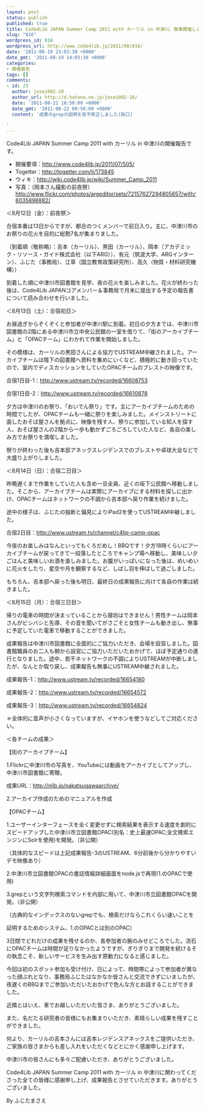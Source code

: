 ```yaml
---
layout: post
status: publish
published: true
title: Code4Lib JAPAN Summer Camp 2011 with カーリル in 中津川、無事開催しました。
slug: "816"
wordpress_id: 816
wordpress_url: http://www.code4lib.jp/2011/08/816/
date: '2011-08-19 23:03:30 +0000'
date_gmt: '2011-08-19 14:03:30 +0000'
categories:
- 開催報告
tags: []
comments:
- id: 23
  author: josei002-10
  author_url: http://d.hatena.ne.jp/josei002-10/
  date: '2011-08-22 18:50:09 +0000'
  date_gmt: '2011-08-22 09:50:09 +0000'
  content: '成果のgrepの説明を若干修正しました(阪口)

'
---
```

<div class="section">
<p>Code4Lib JAPAN Summer Camp 2011 with カーリル in 中津川の開催報告です。</p>
<ul>
<li>開催要項：<a href="http://www.code4lib.jp/2011/07/505/" target="_blank">http://www.code4lib.jp/2011/07/505/</a></li>
<li>Togetter：<a href="http://togetter.com/li/173845" target="_blank">http://togetter.com/li/173845</a></li>
<li>ウィキ：<a href="http://wiki.code4lib.jp/wiki/Summer_Camp_2011" target="_blank">http://wiki.code4lib.jp/wiki/Summer_Camp_2011</a></li>
<li>写真：（岡本さん撮影の前夜祭）<a href="http://www.flickr.com/photos/argeditor/sets/72157627294805657/with/6035898882/" target="_blank">http://www.flickr.com/photos/argeditor/sets/72157627294805657/with/6035898882/</a></li>
</ul>
<p>＜8月12日（金）：前夜祭＞</p>
<p>合宿本番は13日からですが、都合のつくメンバーで前日入り。主に、中津川市のお祭りの花火を目的に総勢7名が集まりました。</p>
<p>（到着順（敬称略）：吉本（カーリル）、黒田（カーリル）、岡本（アカデミック・リソース・ガイド株式会社（以下ARG））、有元（筑波大学、ARGインターン）、ふじた（事務局）、江草（国立教育政策研究所）、高久（物質・材料研究機構））</p>
<p>到着した順に中津川市図書館を見学、夜の花火を楽しみました。花火が終わった後は、Code4Lib JAPANコアメンバー＆事務局で月末に提出する予定の報告書について読み合わせを行いました。</p>
<p>＜8月13日（土）：合宿初日＞</p>
<p>お昼過ぎからぞくぞくと参加者が中津川駅に到着。初日の夕方までは、中津川市図書館の2階にある中津川市立中央公民館の一室を借りて、「街のアーカイブチーム」と「OPACチーム」にわかれて作業を開始しました。</p>
<p>その模様は、カーリルの黒田さんによる協力でUSTREAM中継されました。アーカイブチームは階下の図書館へ資料を集めにいくなど、積極的に動き回っていたので、室内でディスカッションをしていたOPACチームのブレストの映像です。</p>
<p>合宿1日目-1：<a href="http://www.ustream.tv/recorded/16608753" target="_blank">http://www.ustream.tv/recorded/16608753</a></p>
<p>合宿1日目-2：<a href="http://www.ustream.tv/recorded/16610878" target="_blank">http://www.ustream.tv/recorded/16610878</a></p>
<p>夕方は中津川のお祭り、「おいでん祭り」です。主にアーカイブチームのための時間でしたが、OPACチームも一緒に祭りを楽しみました。メインストリートに面したおそば屋さんを拠点に、映像を残す人、祭りに参加している知人を探す人、おそば屋さんの2階から一歩も動かずごろごろしていた人など、各自の楽しみ方でお祭りを満喫しました。</p>
<p>祭りが終わった後も吉本邸アネックスレジデンスでのブレストや卓球大会などで大盛り上がりしました。</p>
<p>＜8月14日（日）：合宿二日目＞</p>
<p>昨晩遅くまで作業をしていた人も含め一旦全員、近くの坂下公民館へ移動しました。そこから、アーカイブチームは実際にアーカイブにする材料を探しに出かけ、OPACチームはネットワークの不調から吉本邸へ戻り作業を続けました。</p>
<p>途中の様子は、ふじたの独断と偏見によりiPad2を使ってUSTREAM中継しました。</p>
<p>合宿2日目：<a href="http://www.ustream.tv/channel/c4ljp-camp-opac" target="_blank">http://www.ustream.tv/channel/c4ljp-camp-opac</a></p>
<p>今夜のお楽しみはなんといってもくろだめし！BBQです！夕方18時くらいにアーカイブチームが戻ってきて一段落したところでキャンプ場へ移動し、美味しい夕ごはんと美味しいお酒を楽しみました。お腹がいっぱいになった後は、めいめいに花火をしたり、星空や月を観察するなど、しばし羽を伸ばして過ごしました。</p>
<p>もちろん、吉本邸へ戻った後も明日、最終日の成果報告に向けて各自の作業は続きました。</p>
<p>＜8月15日（月）：合宿三日目＞</p>
<p>帰りの電車の時間が決まっていることから寝坊はできません！男性チームは岡本さんがビシバシと先導、その音を聞いてがさごそと女性チームも動き出し、無事に予定していた電車で移動することができました。</p>
<p>成果報告は中津川市図書館に全面的にご協力いただき、会場を設営しました。図書館職員のお二人も朝から設営にご協力いただいたおかげで、ほぼ予定通りの進行となりました。途中、若干ネットワークの不調によりUSTREAMが中断しましたが、なんとか取り戻し、成果報告も無事にUSTREAM中継されました。</p>
<p>成果報告-1：<a href="http://www.ustream.tv/recorded/16654180" target="_blank">http://www.ustream.tv/recorded/16654180</a></p>
<p>成果報告-2：<a href="http://www.ustream.tv/recorded/16654572" target="_blank">http://www.ustream.tv/recorded/16654572</a></p>
<p>成果報告-3：<a href="http://www.ustream.tv/recorded/16654824" target="_blank">http://www.ustream.tv/recorded/16654824</a></p>
<p>＊全体的に音声が小さくなっていますが、イヤホンを使うなどしてご対応ください。</p>
<p>＜各チームの成果＞</p>
<p>【街のアーカイブチーム】</p>
<p>1.Flickrに中津川市の写真を、YouTubeには動画をアーカイブとしてアップし、中津川市図書館に寄贈。</p>
<p>成果URL：<a href="http://nlib.jp/nakatsugawaarchive/" target="_blank">http://nlib.jp/nakatsugawaarchive/</a></p>
<p>2.アーカイブ作成のためのマニュアルを作成</p>
<p>【OPACチーム】</p>
<p>1.ユーザーインターフェースを全く変更せずに検索結果を表示する速度を劇的にスピードアップした中津川市立図書館OPAC(別名：史上最速OPAC;全文検索エンジンにSolrを使用)を開発。（非公開）</p>
<p>（具体的なスピードは上記成果報告-3のUSTREAM、6分前後から分かりやすいデモ映像あり）</p>
<p>2.中津川市立図書館OPACの書誌情報詳細画面をnode.jsで再現(1.のOPACで使用)</p>
<p>3.grepという文字列検索コマンドを内部に用いて、中津川市立図書館OPACを開発。（非公開）</p>
<p>（古典的なインデックスのないgrepでも、検索だけならこれくらい速いことを</p>
<p>証明するためのシステム、1.のOPACとは別のOPAC）</p>
<p> 3日間でどれだけの成果を残せるのか、各参加者の腕のみせどころでした。流石にOPACチームは時間が足りなかったようですが、ぎりぎりまで開発を続けるその執念こそ、新しいサービスを生み出す原動力になると感じました。</p>
<p>今回は初のスポット参加も受け付け、日によって、時間帯によって参加者が異なった顔ぶれとなり、事務局ふじたはなかなか皆さんと交流できずにいましたが、夜遅くのBBQまでご参加いただいたおかげで色んな方とお話することができました。</p>
<p>近隣とはいえ、車でお越しいただいた皆さま、ありがとうございました。</p>
<p>また、名だたる研究者の皆様にもお集まりいただき、素晴らしい成果を残すことができました。</p>
<p>何より、カーリルの吉本さんには吉本レジデンスアネックスをご提供いただき、ご家族の皆さまからも差し入れをいただくなどとにかく感謝申し上げます。</p>
<p>中津川市の皆さんにも多々ご配慮いただき、ありがとうございました。</p>
<p>Code4Lib JAPAN Summer Camp 2011 with カーリル in 中津川に関わってくださった全ての皆様に感謝申し上げ、成果報告とさせていただきます。ありがとうございました。</p>
<p>By ふじたまさえ</p>
</div>
